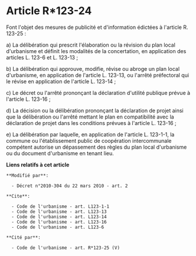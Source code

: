 # Article R*123-24

Font l'objet des mesures de publicité et d'information édictées à l'article R. 123-25 : 

a) La délibération qui prescrit l'élaboration ou la révision du plan local d'urbanisme et définit les modalités de la
concertation, en application des articles L. 123-6 et L. 123-13 ; 

b) La délibération qui approuve, modifie, révise ou abroge un plan local d'urbanisme, en application de l'article L. 123-13,
ou l'arrêté préfectoral qui le révise en application de l'article L. 123-14 ; 

c) Le décret ou l'arrêté prononçant la déclaration d'utilité publique prévue à l'article L. 123-16 ; 

d) La décision ou la délibération prononçant la déclaration de projet ainsi que la délibération ou l'arrêté mettant le plan
en compatibilité avec la déclaration de projet dans les conditions prévues à l'article L. 123-16 ; 

e) La délibération par laquelle, en application de l'article L. 123-1-1, la commune ou l'établissement public de coopération
intercommunale compétent autorise un dépassement des règles du plan local d'urbanisme ou du document d'urbanisme en tenant
lieu.

**Liens relatifs à cet article**

	**Modifié par**:

	  - Décret n°2010-304 du 22 mars 2010 - art. 2

	**Cite**:

	  - Code de l'urbanisme - art. L123-1-1
	  - Code de l'urbanisme - art. L123-13
	  - Code de l'urbanisme - art. L123-14
	  - Code de l'urbanisme - art. L123-16
	  - Code de l'urbanisme - art. L123-6

	**Cité par**:

	  - Code de l'urbanisme - art. R*123-25 (V)
